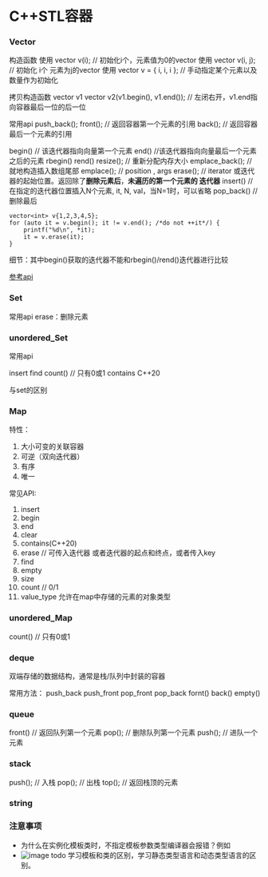 
# C++STL容器

### Vector

构造函数
使用 vector<int> v(i); // 初始化i个，元素值为0的vector
使用 vector<int> v(i, j); // 初始化 i个 元素为j的vector
使用 vector<int> v = { i, i, i }; // 手动指定某个元素以及数量作为初始化

拷贝构造函数
vector<int> v1
vector<int> v2(v1.begin(), v1.end()); // 左闭右开，v1.end指向容器最后一位的后一位

常用api
push_back();
front(); // 返回容器第一个元素的引用
back(); // 返回容器最后一个元素的引用

begin() // 该迭代器指向向量第一个元素
end()  //该迭代器指向向量最后一个元素之后的元素
rbegin()
rend()
resize(); // 重新分配内存大小
emplace_back(); // 就地构造插入数组尾部
emplace(); // position , args
erase(); // iterator 或迭代器的起始位置。返回除了**删除元素后**，**未遍历的第一个元素的
迭代器**
insert() // 在指定的迭代器位置插入N个元素, it, N, val，当N=1时，可以省略
pop_back() // 删除最后


```
vector<int> v{1,2,3,4,5};
for (auto it = v.begin(); it != v.end(); /*do not ++it*/) {
    printf("%d\n", *it);
    it = v.erase(it);
}
```

细节：其中begin()获取的迭代器不能和rbegin()/rend()迭代器进行比较

[参考api](https://learn.microsoft.com/zh-cn/cpp/standard-library/vector-class?view=msvc-170)

### Set

常用api
erase：删除元素

### unordered_Set

常用api

insert
find
count() // 只有0或1
contains C++20

与set的区别

### Map

特性：
1. 大小可变的关联容器
2. 可逆（双向迭代器）
3. 有序
4. 唯一

常见API:

1. insert
2. begin
3. end
4. clear
5. contains(C++20)
6. erase // 可传入迭代器 或者迭代器的起点和终点，或者传入key
7. find
8. empty
9. size
10. count // 0/1
11. value_type 允许在map中存储的元素的对象类型


### unordered_Map

count() // 只有0或1

### deque
双端存储的数据结构，通常是栈/队列中封装的容器

常用方法：
push_back
push_front
pop_front
pop_back
fornt()
back()
empty()

### queue

front() // 返回队列第一个元素
pop(); // 删除队列第一个元素
push(); // 进队一个元素

### stack

push(); // 入栈
pop(); // 出栈
top(); // 返回栈顶的元素



### string

### 注意事项

- 为什么在实例化模板类时，不指定模板参数类型编译器会报错？例如
- ![image](https://github.com/user-attachments/assets/e57c4384-6b97-4a7b-952b-03e501cdad70)
todo 学习模板和类的区别，学习静态类型语言和动态类型语言的区别。


